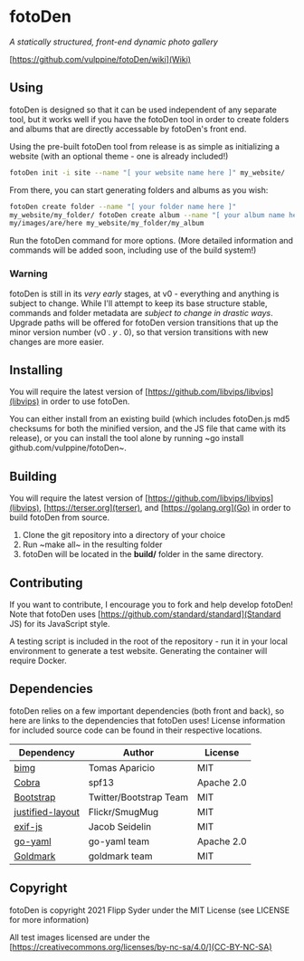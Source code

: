fotoDen
=======

*A statically structured, front-end dynamic photo gallery*

[https://github.com/vulppine/fotoDen/wiki](Wiki)

Using
-----

fotoDen is designed so that it can be used independent of any separate tool, but
it works well if you have the fotoDen tool in order to create folders and albums
that are directly accessable by fotoDen's front end.

Using the pre-built fotoDen tool from release is as simple as initializing a
website (with an optional theme - one is already included!)

``` sh
fotoDen init -i site --name "[ your website name here ]" my_website/
```

From there, you can start generating folders and albums as you wish:

``` sh
fotoDen create folder --name "[ your folder name here ]"
my_website/my_folder/ fotoDen create album --name "[ your album name here ]"
my/images/are/here my_website/my_folder/my_album
```

Run the fotoDen command for more options. (More detailed information and
commands will be added soon, including use of the build system!)

### Warning

fotoDen is still in its *very early* stages, at v0 - everything and anything is
subject to change. While I'll attempt to keep its base structure stable,
commands and folder metadata are *subject to change in drastic ways*. Upgrade
paths will be offered for fotoDen version transitions that up the minor version
number (v0 . *y* . 0), so that version transitions with new changes are more
easier.

Installing
----------

You will require the latest version of
[https://github.com/libvips/libvips](libvips) in order to use fotoDen.

You can either install from an existing build (which includes fotoDen.js md5
checksums for both the minified version, and the JS file that came with its
release), or you can install the tool alone by running ~go install
github.com/vulppine/fotoDen~.

Building
--------

You will require the latest version of
[https://github.com/libvips/libvips](libvips), [https://terser.org](terser), and
[https://golang.org](Go) in order to build fotoDen from source.

1. Clone the git repository into a directory of your choice
2. Run ~make all~ in the resulting folder
3. fotoDen will be located in the **build/** folder in the same directory.

Contributing
------------

If you want to contribute, I encourage you to fork and help develop fotoDen!
Note that fotoDen uses [https://github.com/standard/standard](Standard JS) for
its JavaScript style.

A testing script is included in the root of the repository - run it in your
local environment to generate a test website. Generating the container will
require Docker.

Dependencies
------------

fotoDen relies on a few important dependencies (both front and back), so here
are links to the dependencies that fotoDen uses! License information for
included source code can be found in their respective locations.

| Dependency         | Author                 | License    |
|--------------------|------------------------|------------|
| [bimg]             | Tomas Aparicio         | MIT        |
| [Cobra]            | spf13                  | Apache 2.0 |
| [Bootstrap]        | Twitter/Bootstrap Team | MIT        |
| [justified-layout] | Flickr/SmugMug         | MIT        |
| [exif-js]          | Jacob Seidelin         | MIT        |
| [go-yaml]          | go-yaml team           | Apache 2.0 |
| [Goldmark]         | goldmark team          | MIT        |

[bimg]: https://github.com/h2non/bimg
[Cobra]: https://github.com/spf13/cobra
[Bootstrap]: https://github.com/twbs/bootstrap
[justified-layout]: https://github.com/flickr/justified-layout
[exif-js]: https://github.com/exif-js/exif-js
[go-yaml]: https://github.com/go-yaml/yaml
[Goldmark]: https://github.com/yuin/goldmark


Copyright
---------

fotoDen is copyright 2021 Flipp Syder under the MIT License (see LICENSE for
more information)

All test images licensed are under the
[https://creativecommons.org/licenses/by-nc-sa/4.0/](CC-BY-NC-SA)

